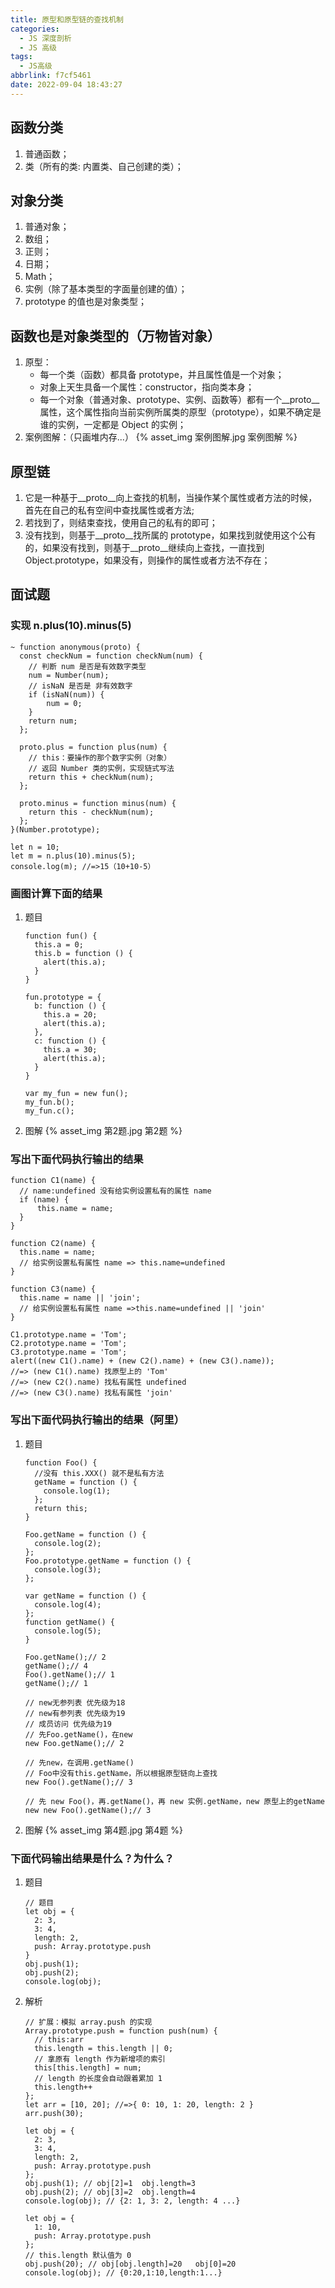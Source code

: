 ```yaml
---
title: 原型和原型链的查找机制
categories:
  - JS 深度剖析
  - JS 高级
tags:
  - JS高级
abbrlink: f7cf5461
date: 2022-09-04 18:43:27
---
```


## 函数分类
1. 普通函数；
2. 类（所有的类: 内置类、自己创建的类）；

## 对象分类
1. 普通对象；
2. 数组；
3. 正则；
4. 日期；
5. Math；
6. 实例（除了基本类型的字面量创建的值）；
7. prototype 的值也是对象类型；
## 函数也是对象类型的（万物皆对象）
1. 原型：
    - 每一个类（函数）都具备 prototype，并且属性值是一个对象；
    - 对象上天生具备一个属性：constructor，指向类本身；
    - 每一个对象（普通对象、prototype、实例、函数等）都有一个__proto__属性，这个属性指向当前实例所属类的原型（prototype），如果不确定是谁的实例，一定都是 Object 的实例；
2. 案例图解：（只画堆内存...）
    {% asset_img 案例图解.jpg 案例图解 %}
## 原型链
1. 它是一种基于\_\_proto\_\_向上查找的机制，当操作某个属性或者方法的时候，首先在自己的私有空间中查找属性或者方法;
2. 若找到了，则结束查找，使用自己的私有的即可；
3. 没有找到，则基于\_\_proto\_\_找所属的 prototype，如果找到就使用这个公有的，如果没有找到，则基于\_\_proto\_\_继续向上查找，一直找到 Object.prototype，如果没有，则操作的属性或者方法不存在；
## 面试题

### 实现 n.plus(10).minus(5)
```JS
~ function anonymous(proto) {
  const checkNum = function checkNum(num) {
    // 判断 num 是否是有效数字类型
    num = Number(num);
    // isNaN 是否是 非有效数字
    if (isNaN(num)) {
        num = 0;
    }
    return num;
  };

  proto.plus = function plus(num) {
    // this：要操作的那个数字实例（对象）
    // 返回 Number 类的实例，实现链式写法
    return this + checkNum(num);
  };

  proto.minus = function minus(num) {
    return this - checkNum(num);
  };
}(Number.prototype);

let n = 10;
let m = n.plus(10).minus(5);
console.log(m); //=>15（10+10-5）
```

### 画图计算下面的结果
1. 题目
    ```JS
    function fun() {
      this.a = 0;
      this.b = function () {
        alert(this.a);
      }
    }

    fun.prototype = {
      b: function () {
        this.a = 20;
        alert(this.a);
      },
      c: function () {
        this.a = 30;
        alert(this.a);
      }
    }

    var my_fun = new fun();
    my_fun.b();
    my_fun.c();
    ```
2. 图解
    {% asset_img 第2题.jpg 第2题 %}
### 写出下面代码执行输出的结果
```JS
function C1(name) {
  // name:undefined 没有给实例设置私有的属性 name
  if (name) {
      this.name = name;
  }
}

function C2(name) {
  this.name = name;
  // 给实例设置私有属性 name => this.name=undefined
}

function C3(name) {
  this.name = name || 'join';
  // 给实例设置私有属性 name =>this.name=undefined || 'join'
}

C1.prototype.name = 'Tom';
C2.prototype.name = 'Tom';
C3.prototype.name = 'Tom';
alert((new C1().name) + (new C2().name) + (new C3().name));
//=> (new C1().name) 找原型上的 'Tom'
//=> (new C2().name) 找私有属性 undefined
//=> (new C3().name) 找私有属性 'join'
```

### 写出下面代码执行输出的结果（阿里）
1. 题目
    ```JS
    function Foo() {
      //没有 this.XXX() 就不是私有方法
      getName = function () {
        console.log(1);
      };
      return this;
    }

    Foo.getName = function () {
      console.log(2);
    };
    Foo.prototype.getName = function () {
      console.log(3);
    };

    var getName = function () {
      console.log(4);
    };
    function getName() {
      console.log(5);
    }

    Foo.getName();// 2
    getName();// 4
    Foo().getName();// 1
    getName();// 1

    // new无参列表 优先级为18
    // new有参列表 优先级为19
    // 成员访问 优先级为19
    // 先Foo.getName()，在new
    new Foo.getName();// 2

    // 先new，在调用.getName()
    // Foo中没有this.getName，所以根据原型链向上查找
    new Foo().getName();// 3

    // 先 new Foo()，再.getName()，再 new 实例.getName，new 原型上的getName
    new new Foo().getName();// 3
    ```
2. 图解
    {% asset_img 第4题.jpg 第4题 %}
### 下面代码输出结果是什么？为什么？
1. 题目
    ```JS
    // 题目
    let obj = {
      2: 3,
      3: 4,
      length: 2,
      push: Array.prototype.push
    }
    obj.push(1);
    obj.push(2);
    console.log(obj);
    ```
2. 解析
    ```JS
    // 扩展：模拟 array.push 的实现
    Array.prototype.push = function push(num) {
      // this:arr
      this.length = this.length || 0;
      // 拿原有 length 作为新增项的索引
      this[this.length] = num;
      // length 的长度会自动跟着累加 1
      this.length++
    };
    let arr = [10, 20]; //=>{ 0: 10, 1: 20, length: 2 }
    arr.push(30);

    let obj = {
      2: 3,
      3: 4,
      length: 2,
      push: Array.prototype.push
    };
    obj.push(1); // obj[2]=1  obj.length=3
    obj.push(2); // obj[3]=2  obj.length=4
    console.log(obj); // {2: 1, 3: 2, length: 4 ...}

    let obj = {
      1: 10,
      push: Array.prototype.push
    };
    // this.length 默认值为 0
    obj.push(20); // obj[obj.length]=20   obj[0]=20
    console.log(obj); // {0:20,1:10,length:1...}
    ```